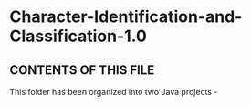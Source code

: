 # Character-Identification-and-Classification-1.0
CONTENTS OF THIS FILE
----------------------
This folder has been organized into two Java projects - 


